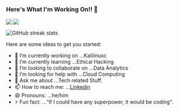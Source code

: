 ### Here's What I'm Working On!! 👋


<img src='https://github-readme-stats.vercel.app/api?username=Shekhar9521&show_icons=true&theme=tokyonight&count_private=true&line_height=40'  align="left" />
<img src='https://github-readme-stats.vercel.app/api/top-langs/?username=Shekhar9521&theme=tokyonight&hide_langs_below=4' align="middle" />


![GitHub streak stats](https://github-readme-streak-stats.herokuapp.com/?user=Shekhar9521)



Here are some ideas to get you started:

- 🔭 I’m currently working on ...Kalilinuxc
- 🌱 I’m currently learning ...Ethical Hacking
- 👯 I’m looking to collaborate on ...Data Analytics
- 🤔 I’m looking for help with ...Cloud Computing
- 💬 Ask me about ...Tech related Stuff.
- 📫 How to reach me: ...[Linkedin](https://www.linkedin.com/in/chandra-shekhar-shukla-964389191/)
- 😄 Pronouns: ...he/him
- ⚡ Fun fact: ...“If I could have any superpower, it would be coding".

